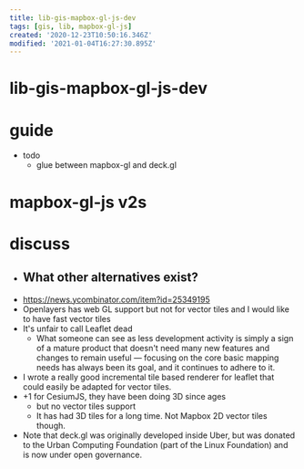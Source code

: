 ```yaml
---
title: lib-gis-mapbox-gl-js-dev
tags: [gis, lib, mapbox-gl-js]
created: '2020-12-23T10:50:16.346Z'
modified: '2021-01-04T16:27:30.895Z'
---
```


# lib-gis-mapbox-gl-js-dev

# guide

- todo
  - glue between mapbox-gl and deck.gl
# mapbox-gl-js v2s

# discuss

- ## What other alternatives exist?
- https://news.ycombinator.com/item?id=25349195
- Openlayers has web GL support but not for vector tiles and I would like to have fast vector tiles
- It's unfair to call Leaflet dead
  - What someone can see as less development activity is simply a sign of a mature product that doesn't need many new features and changes to remain useful — focusing on the core basic mapping needs has always been its goal, and it continues to adhere to it.
- I wrote a really good incremental tile based renderer for leaflet that could easily be adapted for vector tiles.
- +1 for CesiumJS, they have been doing 3D since ages
  - but no vector tiles support
  - It has had 3D tiles for a long time. Not Mapbox 2D vector tiles though.
- Note that deck.gl was originally developed inside Uber, but was donated to the Urban Computing Foundation (part of the Linux Foundation) and is now under open governance.
